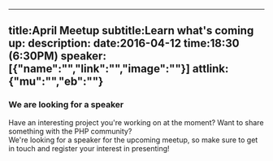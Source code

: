 ----
title:April Meetup
subtitle:Learn what's coming up:
description:
date:2016-04-12
time:18:30 (6:30PM)
speaker:[{"name":"","link":"","image":""}]
attlink:{"mu":"","eb":""}
----

### We are looking for a speaker

Have an interesting project you're working on at the moment? Want to share something with the PHP community?  
We're looking for a speaker for the upcoming meetup, so make sure to get in touch and register your interest in presenting!  
